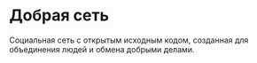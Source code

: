 # Добрая сеть

Социальная сеть с открытым исходным кодом, созданная для объединения людей и обмена добрыми делами. 